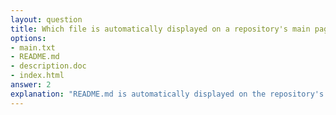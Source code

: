 ```yaml
---
layout: question
title: Which file is automatically displayed on a repository's main page?
options:
- main.txt
- README.md
- description.doc
- index.html
answer: 2
explanation: "README.md is automatically displayed on the repository's main page, providing information about the project, installation instructions, usage examples, and other relevant details."
---
```


